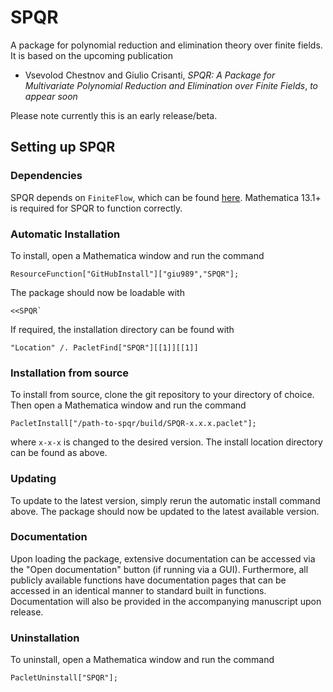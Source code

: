 # SPQR
A package for polynomial reduction and elimination theory over finite fields. It is based on the upcoming publication
- Vsevolod Chestnov and Giulio Crisanti, *SPQR: A Package for Multivariate Polynomial Reduction and Elimination over Finite Fields*,
  _to appear soon_

Please note currently this is an early release/beta.
## Setting up SPQR
### Dependencies
SPQR depends on ``FiniteFlow``, which can be found [here](https://github.com/peraro/finiteflow).
Mathematica 13.1+ is required for SPQR to function correctly.
### Automatic Installation
To install, open a Mathematica window and run the command
```wolfram
ResourceFunction["GitHubInstall"]["giu989","SPQR"];
```
The package should now be loadable with
```wolfram
<<SPQR`
```
If required, the installation directory can be found with
```wolfram
"Location" /. PacletFind["SPQR"][[1]][[1]]
```
### Installation from source
To install from source, clone the git repository to your directory of choice. Then open a Mathematica window and run the command
```wolfram
PacletInstall["/path-to-spqr/build/SPQR-x.x.x.paclet"];
``` 
where ``x-x-x`` is changed to the desired version. The install location directory can be found as above.
### Updating
To update to the latest version, simply rerun the automatic install command above. The package should now be updated to the latest available version.
### Documentation
Upon loading the package, extensive documentation can be accessed via the "Open documentation" button (if running via a GUI). Furthermore, all publicly available functions have documentation pages that can be accessed in an identical manner to standard built in functions. Documentation will also be provided in the accompanying manuscript upon release.
### Uninstallation
To uninstall, open a Mathematica window and run the command
```wolfram
PacletUninstall["SPQR"];
```